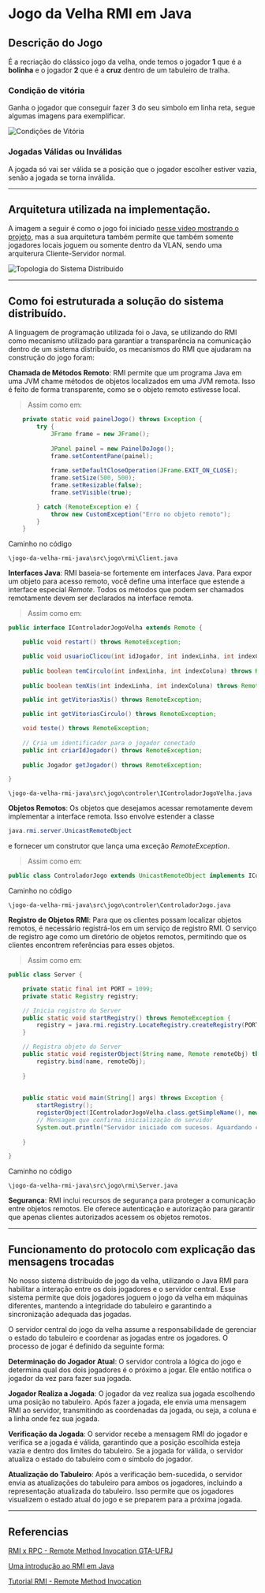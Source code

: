# Jogo da Velha RMI em Java

## Descrição do Jogo

É a recriação do clássico jogo da velha, onde temos o jogador **1** que é a **bolinha** e o jogador **2** que é a **cruz** dentro de um tabuleiro de tralha.

### Condição de vitória

Ganha o jogador que conseguir fazer 3 do seu simbolo em linha reta, segue algumas imagens para exemplificar.

![Condições de Vitória](./Imagem/condicoes_de_vitoria.png)

### Jogadas Válidas ou Inválidas

A jogada só vai ser válida se a posição que o jogador escolher estiver vazia, senão a jogada se torna inválida. 


---

## Arquitetura utilizada na implementação.

A imagem a seguir é como o jogo foi iniciado [nesse video mostrando o projeto](), mas a sua arquitetura também permite que também somente jogadores locais joguem ou somente dentro da VLAN, sendo uma arquiterura Cliente-Servidor normal.

![Topologia do Sistema Distribuido](./Imagem/jogo_da_velha_arquiterura.jpg)

---


## Como foi estruturada a solução do sistema distribuído.

A linguagem de programação utilizada foi o Java, se utilizando do RMI como mecanismo utilizado para garantiar a transparência na comunicação dentro de um sistema distribuído, os mecanismos do RMI que ajudaram na construção do jogo foram:

**Chamada de Métodos Remoto**: RMI permite que um programa Java em uma JVM chame métodos de objetos localizados em uma JVM remota. Isso é feito de forma transparente, como se o objeto remoto estivesse local.

>Assim como em:

```java
	private static void painelJogo() throws Exception {
		try {
			JFrame frame = new JFrame();
			
			JPanel painel = new PainelDoJogo();
			frame.setContentPane(painel);
			
			frame.setDefaultCloseOperation(JFrame.EXIT_ON_CLOSE);
			frame.setSize(500, 500);
			frame.setResizable(false);
			frame.setVisible(true);

		} catch (RemoteException e) {
			throw new CustomException("Erro no objeto remoto");
		}
	}
```
Caminho no código

```
\jogo-da-velha-rmi-java\src\jogo\rmi\Client.java
```


**Interfaces Java**: RMI baseia-se fortemente em interfaces Java. Para expor um objeto para acesso remoto, você define uma interface que estende a interface especial *Remote*. Todos os métodos que podem ser chamados remotamente devem ser declarados na interface remota.

>Assim como em:

```java
public interface IControladorJogoVelha extends Remote {

	public void restart() throws RemoteException;

	public void usuarioClicou(int idJogador, int indexLinha, int indexColuna) throws RemoteException;
	
	public boolean temCirculo(int indexLinha, int indexColuna) throws RemoteException;
	
	public boolean temXis(int indexLinha, int indexColuna) throws RemoteException;

	public int getVitoriasXis() throws RemoteException;

	public int getVitoriasCirculo() throws RemoteException;

	void teste() throws RemoteException;
	
	// Cria um identificador para o jogador conectado
    public int criarIdJogador() throws RemoteException;
    
    public Jogador getJogador() throws RemoteException;

}

```

```
\jogo-da-velha-rmi-java\src\jogo\controler\IControladorJogoVelha.java
```


**Objetos Remotos**: Os objetos que desejamos acessar remotamente devem implementar a interface remota. Isso envolve estender a classe 

```java
java.rmi.server.UnicastRemoteObject
```

e fornecer um construtor que lança uma exceção *RemoteException*.

>Assim como em:

```java
public class ControladorJogo extends UnicastRemoteObject implements IControladorJogoVelha 
```

Caminho no código

```
\jogo-da-velha-rmi-java\src\jogo\controler\ControladorJogo.java
```


**Registro de Objetos RMI**: Para que os clientes possam localizar objetos remotos, é necessário registrá-los em um serviço de registro RMI. O serviço de registro age como um diretório de objetos remotos, permitindo que os clientes encontrem referências para esses objetos.

> Assim como em:

```java
public class Server {

    private static final int PORT = 1099;
    private static Registry registry;

    // Inicia registro do Server
    public static void startRegistry() throws RemoteException {
        registry = java.rmi.registry.LocateRegistry.createRegistry(PORT);
    }

    // Registra objeto do Server
    public static void registerObject(String name, Remote remoteObj) throws RemoteException, AlreadyBoundException {
        registry.bind(name, remoteObj);
        
    }
    
	
	public static void main(String[] args) throws Exception {
        startRegistry();
        registerObject(IControladorJogoVelha.class.getSimpleName(), new ControladorJogo());
        // Mensagem que confirma inicialização do servidor
        System.out.println("Servidor iniciado com sucesos. Aguardando conexão.");
		
	}

}
```

Caminho no código

```
\jogo-da-velha-rmi-java\src\jogo\rmi\Server.java
```

**Segurança**: RMI inclui recursos de segurança para proteger a comunicação entre objetos remotos. Ele oferece autenticação e autorização para garantir que apenas clientes autorizados acessem os objetos remotos.

---

## Funcionamento do protocolo com explicação das mensagens trocadas

No nosso sistema distribuído de jogo da velha, utilizando o Java RMI para habilitar a interação entre os dois jogadores e o servidor central. Esse sistema permite que dois jogadores joguem o jogo da velha em máquinas diferentes, mantendo a integridade do tabuleiro e garantindo a sincronização adequada das jogadas.

O servidor central do jogo da velha assume a responsabilidade de gerenciar o estado do tabuleiro e coordenar as jogadas entre os jogadores. O processo de jogar é definido da seguinte forma:

**Determinação do Jogador Atual**: O servidor controla a lógica do jogo e determina qual dos dois jogadores é o próximo a jogar. Ele então notifica o jogador da vez para fazer sua jogada.

**Jogador Realiza a Jogada**: O jogador da vez realiza sua jogada escolhendo uma posição no tabuleiro. Após fazer a jogada, ele envia uma mensagem RMI ao servidor, transmitindo as coordenadas da jogada, ou seja, a coluna e a linha onde fez sua jogada.

**Verificação da Jogada**: O servidor recebe a mensagem RMI do jogador e verifica se a jogada é válida, garantindo que a posição escolhida esteja vazia e dentro dos limites do tabuleiro. Se a jogada for válida, o servidor atualiza o estado do tabuleiro com o símbolo do jogador.

**Atualização do Tabuleiro**: Após a verificação bem-sucedida, o servidor envia as atualizações do tabuleiro para ambos os jogadores, incluindo a representação atualizada do tabuleiro. Isso permite que os jogadores visualizem o estado atual do jogo e se preparem para a próxima jogada.

---


## Referencias

[RMI x RPC - Remote Method Invocation GTA-UFRJ](https://www.gta.ufrj.br/ensino/eel879/trabalhos_vf_2017_2/rmi/rmi_x_rpc.html)

[Uma introdução ao RMI em Java](https://www.devmedia.com.br/uma-introducao-ao-rmi-em-java/28681)

[Tutorial RMI - Remote Method Invocation](https://www.devmedia.com.br/tutorial-rmi-remote-method-invocation/6442)